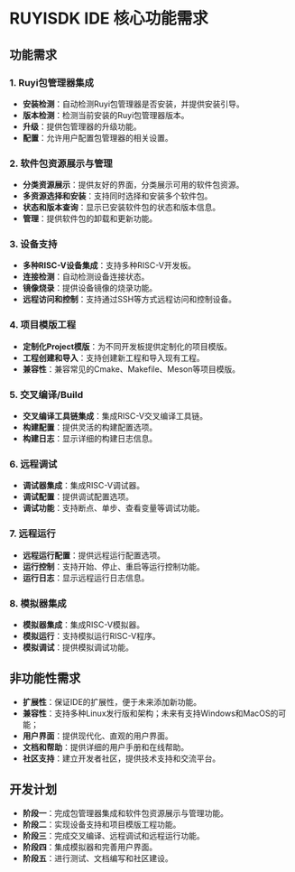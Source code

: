 # RUYISDK IDE 核心功能需求

## 功能需求

### 1. Ruyi包管理器集成

- **安装检测**：自动检测Ruyi包管理器是否安装，并提供安装引导。
- **版本检测**：检测当前安装的Ruyi包管理器版本。
- **升级**：提供包管理器的升级功能。
- **配置**：允许用户配置包管理器的相关设置。

### 2. 软件包资源展示与管理

- **分类资源展示**：提供友好的界面，分类展示可用的软件包资源。
- **多资源选择和安装**：支持同时选择和安装多个软件包。
- **状态和版本查询**：显示已安装软件包的状态和版本信息。
- **管理**：提供软件包的卸载和更新功能。

### 3. 设备支持

- **多种RISC-V设备集成**：支持多种RISC-V开发板。
- **连接检测**：自动检测设备连接状态。
- **镜像烧录**：提供设备镜像的烧录功能。
- **远程访问和控制**：支持通过SSH等方式远程访问和控制设备。

### 4. 项目模版工程

- **定制化Project模版**：为不同开发板提供定制化的项目模版。
- **工程创建和导入**：支持创建新工程和导入现有工程。
- **兼容性**：兼容常见的Cmake、Makefile、Meson等项目模版。

### 5. 交叉编译/Build

- **交叉编译工具链集成**：集成RISC-V交叉编译工具链。
- **构建配置**：提供灵活的构建配置选项。
- **构建日志**：显示详细的构建日志信息。

### 6. 远程调试

- **调试器集成**：集成RISC-V调试器。
- **调试配置**：提供调试配置选项。
- **调试功能**：支持断点、单步、查看变量等调试功能。

### 7. 远程运行

- **远程运行配置**：提供远程运行配置选项。
- **运行控制**：支持开始、停止、重启等运行控制功能。
- **运行日志**：显示远程运行日志信息。

### 8. 模拟器集成

- **模拟器集成**：集成RISC-V模拟器。
- **模拟运行**：支持模拟运行RISC-V程序。
- **模拟调试**：提供模拟调试功能。

## 非功能性需求

- **扩展性**：保证IDE的扩展性，便于未来添加新功能。
- **兼容性**：支持多种Linux发行版和架构；未来有支持Windows和MacOS的可能；
- **用户界面**：提供现代化、直观的用户界面。
- **文档和帮助**：提供详细的用户手册和在线帮助。
- **社区支持**：建立开发者社区，提供技术支持和交流平台。

## 开发计划

- **阶段一**：完成包管理器集成和软件包资源展示与管理功能。
- **阶段二**：实现设备支持和项目模版工程功能。
- **阶段三**：完成交叉编译、远程调试和远程运行功能。
- **阶段四**：集成模拟器和完善用户界面。
- **阶段五**：进行测试、文档编写和社区建设。
